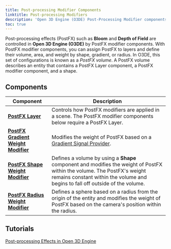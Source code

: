```yaml
---
title: Post-processing Modifier Components
linktitle: Post-processing Modifiers
description: 'Open 3D Engine (O3DE) Post-Processing Modifier components.'
toc: true
---
```


Post-processing effects (PostFX) such as **Bloom** and **Depth of Field** are controlled in **Open 3D Engine (O3DE)** by PostFX modifier components. With PostFX modifier components, you can assign PostFX to layers and define their volume, area, and weight by shape, gradient, or radius. In O3DE, this set of configurations is known as a *PostFX volume*. A PostFX volume describes an entity that contains a PostFX Layer component, a PostFX modifier component, and a shape.


## Components

| Component | Description | 
| - | - |
| [**PostFX Layer**](/docs/user-guide/components/reference/atom/postfx-layer/) | Controls how PostFX modifiers are applied in a scene. The PostFX modifier components below require a PostFX Layer.|
| [**PostFX Gradient Weight Modifier**](/docs/user-guide/components/reference/atom/postfx-gradient-weight-modifier/) | Modifies the weight of PostFX based on a [Gradient Signal Provider](/docs/user-guide/gems/reference/utility/gradient-signal/). |
| [**PostFX Shape Weight Modifier**](/docs/user-guide/components/reference/atom/postfx-shape-weight-modifier/) | Defines a volume by using a **Shape** component and modifies the weight of PostFX within the volume. The PostFX's weight remains constant within the volume and begins to fall off outside of the volume.|
| [**PostFX Radius Weight Modifier**](/docs/user-guide/components/reference/atom/postfx-radius-weight-modifier/) |  Defines a sphere based on a radius from the origin of the entity and modifies the weight of PostFX based on the camera's position within the radius. |


## Tutorials

[Post-processing Effects in Open 3D Engine](/docs/learning-guide/tutorials/postfx/)